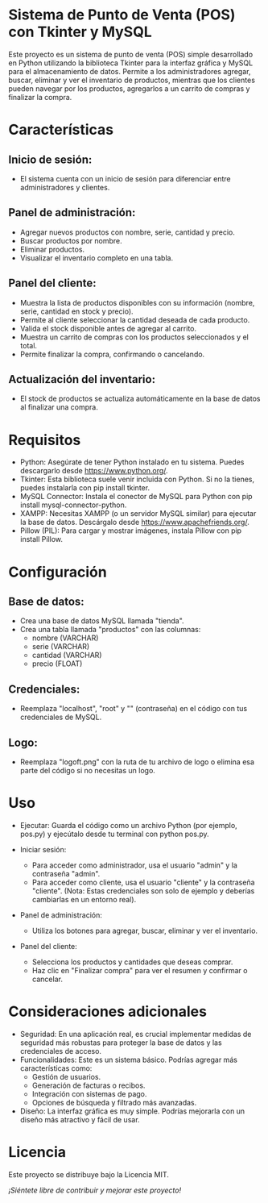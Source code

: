
# Sistema de Punto de Venta (POS) con Tkinter y MySQL
Este proyecto es un sistema de punto de venta (POS) simple desarrollado en Python utilizando la biblioteca Tkinter para la interfaz gráfica y MySQL para el almacenamiento de datos. Permite a los administradores agregar, buscar, eliminar y ver el inventario de productos, mientras que los clientes pueden navegar por los productos, agregarlos a un carrito de compras y finalizar la compra.

# Características
## Inicio de sesión: 
 - El sistema cuenta con un inicio de sesión para diferenciar entre administradores y clientes.
## Panel de administración:
 - Agregar nuevos productos con nombre, serie, cantidad y precio.
 - Buscar productos por nombre.
 - Eliminar productos.
 - Visualizar el inventario completo en una tabla.
## Panel del cliente:
 - Muestra la lista de productos disponibles con su información (nombre, serie, cantidad en stock y precio).
 - Permite al cliente seleccionar la cantidad deseada de cada producto.
 - Valida el stock disponible antes de agregar al carrito.
 - Muestra un carrito de compras con los productos seleccionados y el total.
 - Permite finalizar la compra, confirmando o cancelando.
## Actualización del inventario: 
 - El stock de productos se actualiza automáticamente en la base de datos al finalizar una compra.

# Requisitos
 - Python: Asegúrate de tener Python instalado en tu sistema. Puedes descargarlo desde https://www.python.org/.
 - Tkinter: Esta biblioteca suele venir incluida con Python. Si no la tienes, puedes instalarla con pip install tkinter.
 - MySQL Connector: Instala el conector de MySQL para Python con pip install mysql-connector-python.
 - XAMPP: Necesitas XAMPP (o un servidor MySQL similar) para ejecutar la base de datos. Descárgalo desde https://www.apachefriends.org/.
 - Pillow (PIL): Para cargar y mostrar imágenes, instala Pillow con pip install Pillow.

# Configuración
## Base de datos:
 - Crea una base de datos MySQL llamada "tienda".
 - Crea una tabla llamada "productos" con las columnas:
   * nombre (VARCHAR)
   * serie (VARCHAR)
   * cantidad (VARCHAR)
   * precio (FLOAT)

## Credenciales:
 - Reemplaza "localhost", "root" y "" (contraseña) en el código con tus credenciales de MySQL.

## Logo:
 - Reemplaza "logoft.png" con la ruta de tu archivo de logo o elimina esa parte del código si no necesitas un logo.

# Uso
 - Ejecutar: Guarda el código como un archivo Python (por ejemplo, pos.py) y ejecútalo desde tu terminal con python pos.py.

- Iniciar sesión:
   - Para acceder como administrador, usa el usuario "admin" y la contraseña "admin".
   - Para acceder como cliente, usa el usuario "cliente" y la contraseña "cliente". (Nota: Estas credenciales son solo de ejemplo y deberías cambiarlas en un entorno real).

 - Panel de administración:
   - Utiliza los botones para agregar, buscar, eliminar y ver el inventario.
 - Panel del cliente:
   - Selecciona los productos y cantidades que deseas comprar.
   - Haz clic en "Finalizar compra" para ver el resumen y confirmar o cancelar.

# Consideraciones adicionales
 - Seguridad: En una aplicación real, es crucial implementar medidas de seguridad más robustas para proteger la base de datos y las credenciales de acceso.
 - Funcionalidades: Este es un sistema básico. Podrías agregar más características como:
   - Gestión de usuarios.
   - Generación de facturas o recibos.
   - Integración con sistemas de pago.
   - Opciones de búsqueda y filtrado más avanzadas.
 - Diseño: La interfaz gráfica es muy simple. Podrías mejorarla con un diseño más atractivo y fácil de usar.

# Licencia
Este proyecto se distribuye bajo la Licencia MIT.

*¡Siéntete libre de contribuir y mejorar este proyecto!*